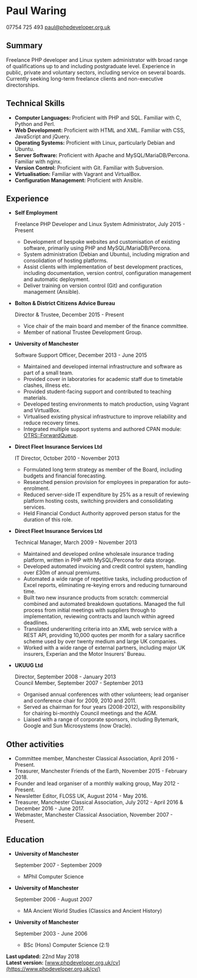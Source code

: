 Paul Waring
===========

07754 725 493
[paul@phpdeveloper.org.uk](mailto:paul@phpdeveloper.org.uk)

Summary
-------

Freelance PHP developer and Linux system administrator with broad range of qualifications up to and including postgraduate level. Experience in public, private and voluntary sectors, including service on several boards. Currently seeking long-term freelance clients and non-executive directorships.

Technical Skills
------

*   **Computer Languages:** Proficient with PHP and SQL. Familiar with C, Python and Perl.
*   **Web Development:** Proficient with HTML and XML. Familiar with CSS, JavaScript and jQuery.
*   **Operating Systems:** Proficient with Linux, particularly Debian and Ubuntu.
*   **Server Software:** Proficient with Apache and MySQL/MariaDB/Percona. Familiar with nginx.
*   **Version Control:** Proficient with Git. Familiar with Subversion.
*   **Virtualisation:** Familiar with Vagrant and VirtualBox.
*   **Configuration Management:** Proficient with Ansible.

Experience
----------

*   **Self Employment**

    Freelance PHP Developer and Linux System Administrator, July 2015 - Present

    - Development of bespoke websites and customisation of existing software, primarily using PHP and MySQL/MariaDB/Percona.
    - System administration (Debian and Ubuntu), including migration and consolidation of hosting platforms.
    - Assist clients with implementation of best development practices, including documentation, version control, configuration management and automatic deployment.
    - Deliver training on version control (Git) and configuration management (Ansible).

*   **Bolton & District Citizens Advice Bureau**

    Director & Trustee, December 2015 - Present

    - Vice chair of the main board and member of the finance committee.
    - Member of national Trustee Development Group.

*   **University of Manchester**

    Software Support Officer, December 2013 - June 2015

    - Maintained and developed internal infrastructure and software as part of a small team.
    - Provided cover in laboratories for academic staff due to timetable clashes, illness etc.
    - Provided student-facing support and contributed to teaching materials.
    - Developed testing environments to match production, using Vagrant and VirtualBox.
    - Virtualised existing physical infrastructure to improve reliability and reduce recovery times.
    - Integrated multiple support systems and authored CPAN module: [OTRS::ForwardQueue](https://metacpan.org/pod/OTRS::ForwardQueue).

*   **Direct Fleet Insurance Services Ltd**

    IT Director, October 2010 - November 2013

    - Formulated long term strategy as member of the Board, including budgets and financial forecasting.
    - Researched pension provision for employees in preparation for auto-enrolment.
    - Reduced server-side IT expenditure by 25% as a result of reviewing platform hosting costs, switching providers and consolidating services.
    - Held Financial Conduct Authority approved person status for the duration of this role.

*   **Direct Fleet Insurance Services Ltd**

    Technical Manager, March 2009 - November 2013

    - Maintained and developed online wholesale insurance trading platform, written in PHP with MySQL/Percona for data storage.
    - Developed automated invoicing and credit control system, handling over £30m of annual premiums.
    - Automated a wide range of repetitive tasks, including production of Excel reports, eliminating re-keying errors and reducing turnaround time.
    - Built two new insurance products from scratch: commercial combined and automated breakdown quotations. Managed the full process from initial meetings with suppliers through to implementation, reviewing contracts and launch within agreed deadlines.
    - Translated underwriting criteria into an XML web service with a REST API, providing 10,000 quotes per month for a salary sacrifice scheme used by over twenty medium and large UK companies.
    - Worked with a wide range of external partners, including major UK insurers, Experian and the Motor Insurers' Bureau.

*   **UKUUG Ltd**

    Director, September 2008 - January 2013  
    Council Member, September 2007 - September 2013

    - Organised annual conferences with other volunteers; lead organiser and conference chair for 2009, 2010 and 2011.
    - Served as chairman for four years (2008-2012), with responsibility for chairing bi-monthly Council meetings and the AGM.
    - Liaised with a range of corporate sponsors, including Bytemark, Google and Sun Microsystems (now Oracle).


Other activities
----------------

* Committee member, Manchester Classical Association, April 2016 - Present.
* Treasurer, Manchester Friends of the Earth, November 2015 - February 2018.
* Founder and lead organiser of a monthly walking group, May 2012 - Present.
* Newsletter Editor, FLOSS UK, August 2014 - May 2016.
* Treasurer, Manchester Classical Association, July 2012 - April 2016 & December 2016 - June 2017.
* Webmaster, Manchester Classical Association, November 2007 - Present.

Education
---------

*   **University of Manchester**

    September 2007 - September 2009

    - MPhil Computer Science

*   **University of Manchester**

    September 2006 - August 2007

    - MA Ancient World Studies (Classics and Ancient History)

*   **University of Manchester**

    September 2003 - June 2006

    - BSc (Hons) Computer Science (2:1)

**Last updated:** 22nd May 2018  
**Latest version:** [www.phpdeveloper.org.uk/cv](https://www.phpdeveloper.org.uk/cv/)
